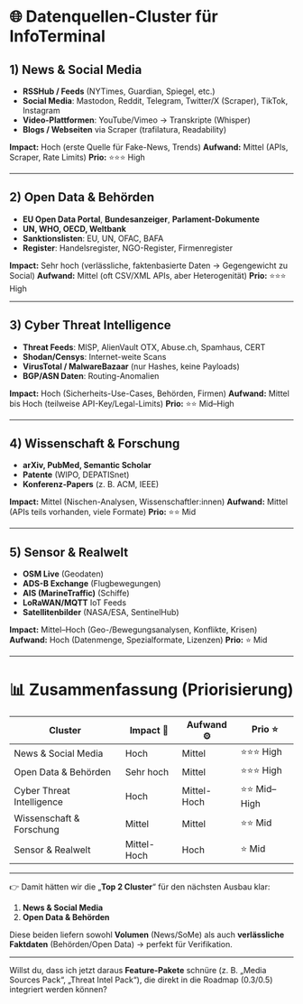 # 🌐 Datenquellen-Cluster für InfoTerminal

## 1) **News & Social Media**

- **RSSHub / Feeds** (NYTimes, Guardian, Spiegel, etc.)
- **Social Media**: Mastodon, Reddit, Telegram, Twitter/X (Scraper), TikTok, Instagram
- **Video-Plattformen**: YouTube/Vimeo → Transkripte (Whisper)
- **Blogs / Webseiten** via Scraper (trafilatura, Readability)

**Impact:** Hoch (erste Quelle für Fake-News, Trends)
**Aufwand:** Mittel (APIs, Scraper, Rate Limits)
**Prio:** ⭐⭐⭐ High

---

## 2) **Open Data & Behörden**

- **EU Open Data Portal**, **Bundesanzeiger**, **Parlament-Dokumente**
- **UN, WHO, OECD, Weltbank**
- **Sanktionslisten**: EU, UN, OFAC, BAFA
- **Register**: Handelsregister, NGO-Register, Firmenregister

**Impact:** Sehr hoch (verlässliche, faktenbasierte Daten → Gegengewicht zu Social)
**Aufwand:** Mittel (oft CSV/XML APIs, aber Heterogenität)
**Prio:** ⭐⭐⭐ High

---

## 3) **Cyber Threat Intelligence**

- **Threat Feeds**: MISP, AlienVault OTX, Abuse.ch, Spamhaus, CERT
- **Shodan/Censys**: Internet-weite Scans
- **VirusTotal / MalwareBazaar** (nur Hashes, keine Payloads)
- **BGP/ASN Daten**: Routing-Anomalien

**Impact:** Hoch (Sicherheits-Use-Cases, Behörden, Firmen)
**Aufwand:** Mittel bis Hoch (teilweise API-Key/Legal-Limits)
**Prio:** ⭐⭐ Mid–High

---

## 4) **Wissenschaft & Forschung**

- **arXiv, PubMed, Semantic Scholar**
- **Patente** (WIPO, DEPATISnet)
- **Konferenz-Papers** (z. B. ACM, IEEE)

**Impact:** Mittel (Nischen-Analysen, Wissenschaftler\:innen)
**Aufwand:** Mittel (APIs teils vorhanden, viele Formate)
**Prio:** ⭐⭐ Mid

---

## 5) **Sensor & Realwelt**

- **OSM Live** (Geodaten)
- **ADS-B Exchange** (Flugbewegungen)
- **AIS (MarineTraffic)** (Schiffe)
- **LoRaWAN/MQTT** IoT Feeds
- **Satellitenbilder** (NASA/ESA, SentinelHub)

**Impact:** Mittel–Hoch (Geo-/Bewegungsanalysen, Konflikte, Krisen)
**Aufwand:** Hoch (Datenmenge, Spezialformate, Lizenzen)
**Prio:** ⭐ Mid

---

# 📊 Zusammenfassung (Priorisierung)

| Cluster                   | Impact 🚀   | Aufwand ⚙️  | Prio ⭐       |
| ------------------------- | ----------- | ----------- | ------------- |
| News & Social Media       | Hoch        | Mittel      | ⭐⭐⭐ High   |
| Open Data & Behörden      | Sehr hoch   | Mittel      | ⭐⭐⭐ High   |
| Cyber Threat Intelligence | Hoch        | Mittel-Hoch | ⭐⭐ Mid–High |
| Wissenschaft & Forschung  | Mittel      | Mittel      | ⭐⭐ Mid      |
| Sensor & Realwelt         | Mittel-Hoch | Hoch        | ⭐ Mid        |

---

👉 Damit hätten wir die „**Top 2 Cluster**“ für den nächsten Ausbau klar:

1. **News & Social Media**
2. **Open Data & Behörden**

Diese beiden liefern sowohl **Volumen** (News/SoMe) als auch **verlässliche Faktdaten** (Behörden/Open Data) → perfekt für Verifikation.

---

Willst du, dass ich jetzt daraus **Feature-Pakete** schnüre (z. B. „Media Sources Pack“, „Threat Intel Pack“), die direkt in die Roadmap (0.3/0.5) integriert werden können?
